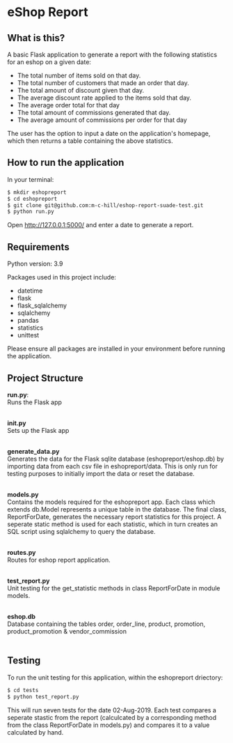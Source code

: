 eShop Report
==============================

What is this?
-------------
A basic Flask application to generate a report with the following statistics for an eshop on a given date:

* The total number of items sold on that day.
* The total number of customers that made an order that day.
* The total amount of discount given that day.
* The average discount rate applied to the items sold that day.
* The average order total for that day
* The total amount of commissions generated that day.
* The average amount of commissions per order for that day

The user has the option to input a date on the application's homepage, which then returns a table containing the above statistics.

How to run the application
--------------------------
In your terminal:

```sh
$ mkdir eshopreport
$ cd eshopreport
$ git clone git@github.com:m-c-hill/eshop-report-suade-test.git
$ python run.py
```

Open http://127.0.0.1:5000/ and enter a date to generate a report.

Requirements
------------
Python version: 3.9

Packages used in this project include:
* datetime
* flask
* flask_sqlalchemy
* sqlalchemy
* pandas
* statistics
* unittest

Please ensure all packages are installed in your environment before running the application.

Project Structure
-----------------
**run.py**:<br />
Runs the Flask app<br /><br />

**__init__.py**<br />
Sets up the Flask app<br /><br />

**generate_data.py**<br />
Generates the data for the Flask sqlite database (eshopreport/eshop.db) by importing data from each csv file in eshopreport/data. This is only run for testing purposes to initially import the data or reset the database.<br /><br />

**models.py**<br />
Contains the models required for the eshopreport app. Each class which extends db.Model represents a unique table in the database. 
The final class, ReportForDate, generates the necessary report statistics for this project. A seperate static method is used for each statistic, which in turn creates an SQL script using sqlalchemy to query the database.<br /><br />

**routes.py**<br />
Routes for eshop report application.<br /><br />

**test_report.py**<br />
Unit testing for the get_statistic methods in class ReportForDate in module models.<br /><br />

**eshop.db**<br />
Database containing the tables order, order_line, product, promotion, product_promotion & vendor_commission<br /><br />


Testing
-------
To run the unit testing for this application, within the eshopreport driectory:

```sh
$ cd tests
$ python test_report.py
```

This will run seven tests for the date 02-Aug-2019. Each test compares a seperate stastic from the report (calculcated by a corresponding method from the class ReportForDate in models.py) and compares it to a value calculated by hand.
